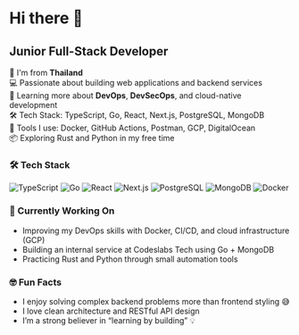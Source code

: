 # Hi there 👋

## Junior Full-Stack Developer

🎯 I'm from **Thailand**  
💻 Passionate about building web applications and backend services  
🌱 Learning more about **DevOps**, **DevSecOps**, and cloud-native development  
🛠️ Tech Stack: TypeScript, Go, React, Next.js, PostgreSQL, MongoDB  
🔧 Tools I use: Docker, GitHub Actions, Postman, GCP, DigitalOcean  
📦 Exploring Rust and Python in my free time

### 🛠 Tech Stack
![TypeScript](https://img.shields.io/badge/-TypeScript-3178c6?style=flat&logo=typescript&logoColor=white)
![Go](https://img.shields.io/badge/-Golang-00ADD8?style=flat&logo=go&logoColor=white)
![React](https://img.shields.io/badge/-React-61DAFB?style=flat&logo=react&logoColor=black)
![Next.js](https://img.shields.io/badge/-Next.js-000000?style=flat&logo=next.js)
![PostgreSQL](https://img.shields.io/badge/-PostgreSQL-336791?style=flat&logo=postgresql&logoColor=white)
![MongoDB](https://img.shields.io/badge/-MongoDB-47A248?style=flat&logo=mongodb&logoColor=white)
![Docker](https://img.shields.io/badge/-Docker-2496ED?style=flat&logo=docker&logoColor=white)

### 🧠 Currently Working On
- Improving my DevOps skills with Docker, CI/CD, and cloud infrastructure (GCP)
- Building an internal service at Codeslabs Tech using Go + MongoDB
- Practicing Rust and Python through small automation tools

### 🤓 Fun Facts
- I enjoy solving complex backend problems more than frontend styling 😅  
- I love clean architecture and RESTful API design  
- I’m a strong believer in “learning by building” 💡
